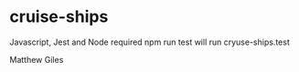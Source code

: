 # cruise-ships
Javascript, Jest and Node required
npm run test will run cryuse-ships.test

Matthew Giles
